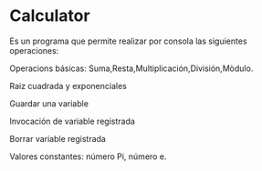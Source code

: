 # Calculator
Es un programa que permite realizar por consola las siguientes operaciones:

Operacions básicas: Suma,Resta,Multiplicación,División,Mòdulo.

Raiz cuadrada y exponenciales

Guardar una variable

Invocación de variable registrada

Borrar variable registrada

Valores constantes: número Pi, número e.
